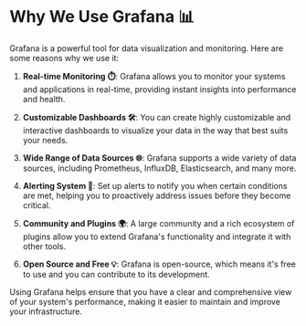 # Why We Use Grafana 📊

Grafana is a powerful tool for data visualization and monitoring. Here are some reasons why we use it:

1. **Real-time Monitoring ⏱️**: Grafana allows you to monitor your systems and applications in real-time, providing instant insights into performance and health.

2. **Customizable Dashboards 🛠️**: You can create highly customizable and interactive dashboards to visualize your data in the way that best suits your needs.

3. **Wide Range of Data Sources 🌐**: Grafana supports a wide variety of data sources, including Prometheus, InfluxDB, Elasticsearch, and many more.

4. **Alerting System 🚨**: Set up alerts to notify you when certain conditions are met, helping you to proactively address issues before they become critical.

5. **Community and Plugins 🌍**: A large community and a rich ecosystem of plugins allow you to extend Grafana's functionality and integrate it with other tools.

6. **Open Source and Free 💡**: Grafana is open-source, which means it's free to use and you can contribute to its development.

Using Grafana helps ensure that you have a clear and comprehensive view of your system's performance, making it easier to maintain and improve your infrastructure.
